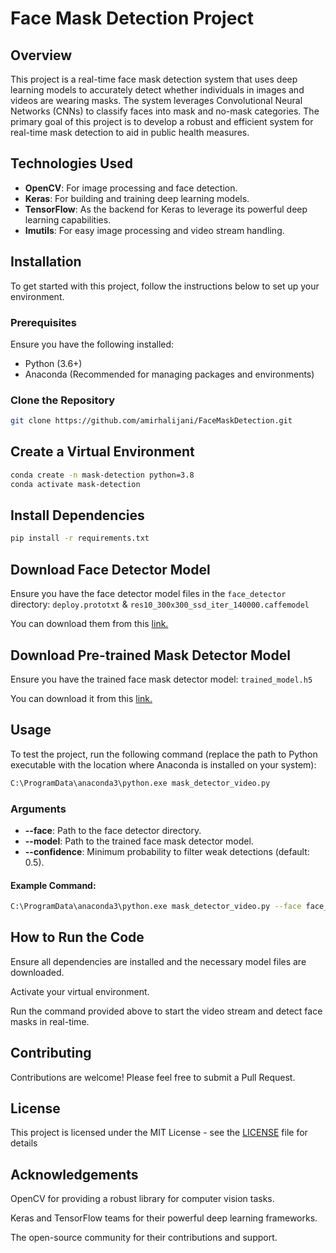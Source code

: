 # Face Mask Detection Project

## Overview

This project is a real-time face mask detection system that uses deep learning models to accurately detect whether individuals in images and videos are wearing masks. The system leverages Convolutional Neural Networks (CNNs) to classify faces into mask and no-mask categories. The primary goal of this project is to develop a robust and efficient system for real-time mask detection to aid in public health measures.

## Technologies Used

- **OpenCV**: For image processing and face detection.
- **Keras**: For building and training deep learning models.
- **TensorFlow**: As the backend for Keras to leverage its powerful deep learning capabilities.
- **Imutils**: For easy image processing and video stream handling.

## Installation

To get started with this project, follow the instructions below to set up your environment.

### Prerequisites

Ensure you have the following installed:

- Python (3.6+)
- Anaconda (Recommended for managing packages and environments)

### Clone the Repository

```bash
git clone https://github.com/amirhalijani/FaceMaskDetection.git
```

## Create a Virtual Environment

```bash
conda create -n mask-detection python=3.8
conda activate mask-detection
```

## Install Dependencies
```bash
pip install -r requirements.txt
```

## Download Face Detector Model

Ensure you have the face detector model files in the `face_detector` directory:
`deploy.prototxt` & `res10_300x300_ssd_iter_140000.caffemodel`

You can download them from this <a href="https://github.com/opencv/opencv/tree/master/samples/dnn/face_detector">link.</a>

## Download Pre-trained Mask Detector Model

Ensure you have the trained face mask detector model:
`trained_model.h5`

You can download it from this <a href="https://github.com/amirhalijani/FaceMaskDetection/blob/main/trained_model.h5">link.</a>

## Usage

To test the project, run the following command (replace the path to Python executable with the location where Anaconda is installed on your system):
```bash
C:\ProgramData\anaconda3\python.exe mask_detector_video.py
```

### Arguments
- **--face**: Path to the face detector directory.
- **--model**: Path to the trained face mask detector model.
- **--confidence**: Minimum probability to filter weak detections (default: 0.5).

#### Example Command:
```bash
C:\ProgramData\anaconda3\python.exe mask_detector_video.py --face face_detector --model trained_model.h5 --confidence 0.5
```

## How to Run the Code

Ensure all dependencies are installed and the necessary model files are downloaded.

Activate your virtual environment.

Run the command provided above to start the video stream and detect face masks in real-time.

## Contributing

Contributions are welcome! Please feel free to submit a Pull Request.

## License

This project is licensed under the MIT License - see the <a href="https://github.com/amirhalijani/FaceMaskDetection/blob/main/LICENSE">LICENSE</a> file for details

## Acknowledgements

OpenCV for providing a robust library for computer vision tasks.

Keras and TensorFlow teams for their powerful deep learning frameworks.

The open-source community for their contributions and support.
